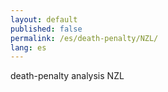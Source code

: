 ```yaml
---
layout: default
published: false
permalink: /es/death-penalty/NZL/
lang: es
---
```


death-penalty analysis NZL
